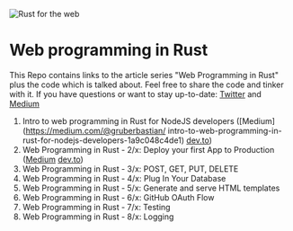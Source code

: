 ![Rust for the web](https://raw.githubusercontent.com/gruberb/web-programming-in-rust/master/assets/webforrust.png)

# Web programming in Rust

This Repo contains links to the article series "Web Programming in Rust" plus the code which is talked about. Feel free to share the code and tinker with it. If you have questions or want to stay up-to-date: [Twitter](https://twitter.com/byteadventures) and [Medium](https://medium.com/@gruberbastian)

1. Intro to web programming in Rust for NodeJS developers ([Medium](https://medium.com/@gruberbastian/ intro-to-web-programming-in-rust-for-nodejs-developers-1a9c048c4de1) [dev.to](https://dev.to/gruberb/intro-to-web-programming-in-rust-for-nodejs-developers-lp))
2. Web Programming in Rust - 2/x: Deploy your first App to Production ([Medium](https://medium.com/@gruberbastian/rust-for-the-web-02-x-deploy-your-first-app-51d1ed69cbe3) [dev.to](https://dev.to/gruberb/web-programming-in-rust-02x-deploy-your-first-app-1k05))
3. Web Programming in Rust - 3/x: POST, GET, PUT, DELETE
4. Web Programming in Rust - 4/x: Plug In Your Database
5. Web Programming in Rust - 5/x: Generate and serve HTML templates
6. Web Programming in Rust - 6/x: GitHub OAuth Flow 
7. Web Programming in Rust - 7/x: Testing
8. Web Programming in Rust - 8/x: Logging 